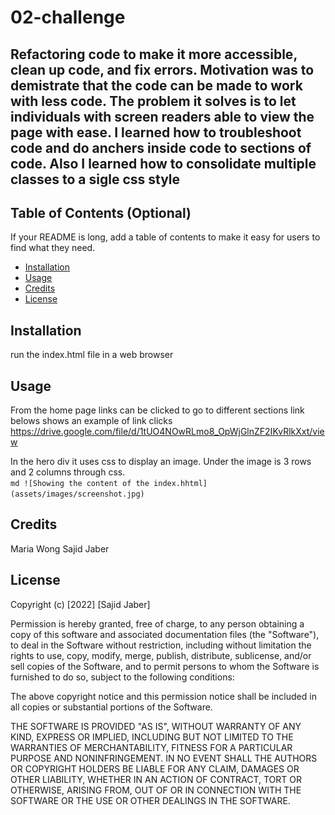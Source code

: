 # 02-challenge

## Refactoring code to make it more accessible, clean up code, and fix errors. Motivation was to demistrate that the code can be made to work with less code. The problem it solves is to let individuals with screen readers able to view the page with ease. I learned how to troubleshoot code and do anchers inside code to sections of code. Also I learned how to consolidate multiple classes to a sigle css style 

## Table of Contents (Optional)

If your README is long, add a table of contents to make it easy for users to find what they need.

- [Installation](#installation)
- [Usage](#usage)
- [Credits](#credits)
- [License](#license)

## Installation

run the index.html file in a web browser

## Usage

From the home page links can be clicked to go to different sections 
link belows shows an example of link clicks 
https://drive.google.com/file/d/1tUO4NOwRLmo8_OpWjGlnZF2IKvRlkXxt/view

In the hero div it uses css to display an image.
Under the image is 3 rows and 2 columns through css.  
    ```md
    ![Showing the content of the index.hhtml](assets/images/screenshot.jpg)
    ```

## Credits

Maria Wong 
Sajid Jaber


## License

Copyright (c) [2022] [Sajid Jaber]

Permission is hereby granted, free of charge, to any person obtaining a copy
of this software and associated documentation files (the "Software"), to deal
in the Software without restriction, including without limitation the rights
to use, copy, modify, merge, publish, distribute, sublicense, and/or sell
copies of the Software, and to permit persons to whom the Software is
furnished to do so, subject to the following conditions:

The above copyright notice and this permission notice shall be included in all
copies or substantial portions of the Software.

THE SOFTWARE IS PROVIDED "AS IS", WITHOUT WARRANTY OF ANY KIND, EXPRESS OR
IMPLIED, INCLUDING BUT NOT LIMITED TO THE WARRANTIES OF MERCHANTABILITY,
FITNESS FOR A PARTICULAR PURPOSE AND NONINFRINGEMENT. IN NO EVENT SHALL THE
AUTHORS OR COPYRIGHT HOLDERS BE LIABLE FOR ANY CLAIM, DAMAGES OR OTHER
LIABILITY, WHETHER IN AN ACTION OF CONTRACT, TORT OR OTHERWISE, ARISING FROM,
OUT OF OR IN CONNECTION WITH THE SOFTWARE OR THE USE OR OTHER DEALINGS IN THE
SOFTWARE.